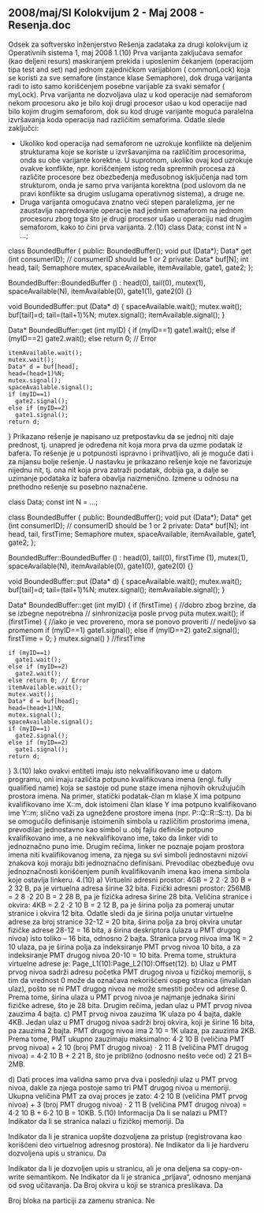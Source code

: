 2008/maj/SI Kolokvijum 2 - Maj 2008 - Resenja.doc
--------------------------------------------------------------------------------


Odsek za softversko inženjerstvo
Rešenja zadataka za drugi kolokvijum iz
Operativnih sistema 1, maj 2008
1.(10)
Prva varijanta zaključava semafor (kao deljeni resurs) maskiranjem prekida i uposlenim čekanjem
(operacijom tipa test and set) nad jednom zajedničkom varijablom (
commonLock) koja se koristi za
sve semafore (instance klase Semaphore), dok druga varijanta radi to isto samo korišćenjem
posebne varijable za svaki semafor (
myLock). Prva varijanta ne dozvoljava ulaz u kod operacije nad
semaforom nekom procesoru ako je bilo koji drugi procesor ušao u kod operacije nad bilo kojim
drugim semaforom, dok su kod druge varijante moguća paralelna izvršavanja koda operacija nad
različitim semaforima. Odatle slede zaključci:
- Ukoliko kod operacija nad semaforom ne uzrokuje konflikte na deljenim strukturama koje
se koriste u izvršavanjima na različitim procesorima, onda su obe varijante korektne. U
suprotnom, ukoliko ovaj kod uzrokuje ovakve konflikte, npr. korišćenjem istog reda
spremnih procesa za različite procesore bez obezbeđenja međusobnog isključenja nad tom
strukturom, onda je samo prva varijanta korektna (pod uslovom da ne pravi konflikte sa
drugim uslugama operativnog sistema), a druge ne.
- Druga varijanta omogućava znatno veći stepen paralelizma, jer ne zaustavlja napredovanje
operacije nad jednim semaforom na jednom procesoru zbog toga što je drugi procesor ušao
u operaciju nad drugim semaforom, kako to čini prva varijanta.
2.(10)
class Data;
const int N = ...;

class BoundedBuffer {
public:
  BoundedBuffer();
  void put (Data*);
  Data* get (int consumerID);  // consumerID should be 1 or 2
private:
  Data* buf[N];
  int head, tail;
  Semaphore mutex, spaceAvailable, itemAvailable, gate1, gate2;
};

BoundedBuffer::BoundedBuffer () :
  head(0), tail(0),
  mutex(1), spaceAvailable(N), itemAvailable(0),
  gate1(1), gate2(0) {}

void BoundedBuffer::put (Data* d) {
    spaceAvailable.wait();
    mutex.wait();
    buf[tail]=d;
    tail=(tail+1)%N;
    mutex.signal();
    itemAvailable.signal();
}

Data* BoundedBuffer::get (int myID) {
    if (myID==1)
      gate1.wait();
    else if (myID==2)
      gate2.wait();
    else return 0; // Error

    itemAvailable.wait();
    mutex.wait();
    Data* d = buf[head];
    head=(head+1)%N;
    mutex.signal();
    spaceAvailable.signal();
    if (myID==1)
      gate2.signal();
    else if (myID==2)
      gate1.signal();
    return d;
}
Prikazano rešenje je napisano uz pretpostavku da se jednoj niti daje prednost, tj. unapred je
određena nit koja mora prva da uzme podatak iz bafera. To rešenje je u potpunosti ispravno i
prihvatljivo, ali je moguće dati i za nijansu bolje rešenje. U nastavku je prikazano rešenje koje ne
favorizuje nijednu nit, tj. ona nit koja prva zatraži podatak, dobija ga, a dalje se uzimanje podataka
iz bafera obavlja naizmenično. Izmene u odnosu na prethodno rešenje su posebno naznačene.

class Data;
const int N = ...;

class BoundedBuffer
{
public:
  BoundedBuffer();
  void put (Data*);
  Data* get (int consumerID);  // consumerID should be 1 or 2
private:
  Data* buf[N];
  int head, tail, firstTime;
  Semaphore mutex, spaceAvailable, itemAvailable, gate1, gate2;
};

BoundedBuffer::BoundedBuffer () :
  head(0), tail(0), firstTime (1),
  mutex(1), spaceAvailable(N), itemAvailable(0),
  gate1(0), gate2(0) {}

void BoundedBuffer::put (Data* d) {
    spaceAvailable.wait();
    mutex.wait();
    buf[tail]=d;
    tail=(tail+1)%N;
    mutex.signal();
    itemAvailable.signal();
}

Data* BoundedBuffer::get (int myID) {
    if (firstTime) { //dobro zbog brzine, da se izbegne nepotrebna
                     // sinhronizacija posle prvog puta
      mutex.wait();
      if (firstTime) { //iako je vec provereno, mora se ponovo proveriti
                       // nedeljivo sa promenom
        if (myID==1)
          gate1.signal();
        else if (myID==2)
          gate2.signal();
        firstTime = 0;
      }
      mutex.signal()
    } //firstTime

    if (myID==1)
      gate1.wait();
    else if (myID==2)
      gate2.wait();
    else return 0; // Error
    itemAvailable.wait();
    mutex.wait();
    Data* d = buf[head];
    head=(head+1)%N;
    mutex.signal();
    spaceAvailable.signal();
    if (myID==1)
      gate2.signal();
    else if (myID==2)
      gate1.signal();
    return d;
}
3.(10)
Iako ovakvi entiteti imaju isto nekvalifikovano ime u datom programu, oni imaju različita potpuno
kvalifikovana imena (engl. fully qualified name) koja se sastoje od pune staze imena njihovih
okružujućih prostora imena. Na primer, statički podatak-član
m klase X ima potpuno kvalifikovano
ime X::m, dok istoimeni član klase Y ima potpuno kvalifikovano ime Y::m; slično važi za
ugnežđene prostore imena (npr. P::Q::R::S::t). Da bi se omogućilo definisanje istoimenih
simbola u različitim prostorima imena, prevodilac jednostavno kao simbol u .obj fajlu definiše
potpuno kvalifikovano ime, a ne nekvalifikovano ime, tako da linker vidi to jednoznačno puno ime.
Drugim rečima, linker ne poznaje pojam prostora imena niti kvalifikovanog imena, za njega su svi
simboli jednostavni nizovi znakova koji moraju biti jednoznačno definisani. Prevodilac obezbeđuje
ovu jednoznačnosti korišćenjem punih kvalifikovanih imena kao imena simbola koje ostavlja
linkeru.
4.(10)
a)
Virtuelni adresni prostor: 4GB = 2
2
⋅2
30
B = 2
32
B, pa je virtuelna adresa širine 32 bita.
Fizički adresni prostor: 256MB = 2
8
⋅2
20
B =  2
28
B, pa je fizička adresa širine 28 bita.
Veličina stranice i okvira: 4KB = 2
2
⋅2
10
B = 2
12
B, pa je širina polja za pomeraj unutar stranice i
okvira 12 bita.
Odatle sledi da je širina polja unutar virtuelne adrese za broj stranice 32-12 = 20 bita, širina polja za
broj okvira unutar fizičke adrese 28-12 = 16 bita, a širina deskriptora (ulaza u PMT drugog nivoa)
isto toliko – 16 bita, odnosno 2 bajta.
Stranica prvog nivoa ima 1K = 2
10
 ulaza, pa je širina polja za indeksiranje PMT prvog nivoa 10
bita, a za indeksiranje PMT drugog nivoa 20-10 = 10 bita.
Prema tome, struktura virtuelne adrese je: Page_L1(10):Page_L2(10):Offset(12).
b) Ulaz u PMT prvog nivoa sadrži adresu početka PMT drugog nivoa u fizičkoj memoriji, s
tim da vrednost 0 može da označava nekorišćeni ospeg stranica (invalidan ulaz), pošto se ni PMT
drugog nivoa ne može smestiti počev od adrese 0. Prema tome, širina ulaza u PMT prvog nivoa je
najmanje jednaka širini fizičke adrese, što je 28 bita. Drugim rečima, jedan ulaz u PMT prvog nivoa
zauzima 4 bajta.
c) PMT prvog nivoa zauzima 1K ulaza po 4 bajta, dakle 4KB.
Jedan ulaz u PMT drugog nivoa sadrži broj okvira, koji je širine 16 bita, pa zauzima 2 bajta.
PMT drugog nivoa ima 2
10
 = 1K ulaza, pa zauzima 2KB.
Prema tome, PMT ukupno zauzimaju maksimalno:
4⋅2
10
B (veličina PMT prvog nivoa) + 2
10
 (broj PMT drugog nivoa) ⋅ 2
11
B (veličina PMT drugog
nivoa) = 4⋅2
10
B + 2
21
B, što je približno (odnosno nešto veće od) 2
21
B= 2MB.

d) Dati proces ima validna samo prva dva i poslednji ulaz u PMT prvog nivoa, dakle za njega
postoje samo tri PMT drugog nivoa u memoriji. Ukupna veličina PMT za ovaj proces je zato:
4⋅2
10
B (veličina PMT prvog nivoa) + 3 (broj PMT drugog nivoa) ⋅ 2
11
B (veličina PMT drugog
nivoa) = 4⋅2
10
B + 6⋅2
10
B = 10KB.
5.(10)
Informacija Da li se nalazi u PMT?
Indikator da li se stranica nalazi u fizičkoj memoriji. Da

Indikator da li je stranica uopšte dozvoljena za pristup
(registrovana kao korišćeni deo virtuelnog adresnog prostora).
Ne
Indikator da li je hardveru dozvoljena upis u stranicu. Da

Indikator da li je dozvoljen upis u stranicu, ali je ona deljena sa
copy-on-write semantikom.
Ne
Indikator da li je stranica „prljava“, odnosno menjana od svog
učitavanja.
Da
Broj okvira u koji se stranica preslikava. Da

Broj bloka na particiji za zamenu stranica. Ne


